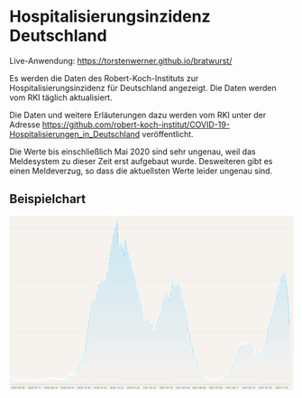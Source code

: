 # Hospitalisierungsinzidenz Deutschland

Live-Anwendung: https://torstenwerner.github.io/bratwurst/

Es werden die Daten des Robert-Koch-Instituts zur Hospitalisierungsinzidenz für Deutschland angezeigt.
Die Daten werden vom RKI täglich aktualisiert.

Die Daten und weitere Erläuterungen dazu werden vom RKI unter der Adresse https://github.com/robert-koch-institut/COVID-19-Hospitalisierungen_in_Deutschland veröffentlicht.

Die Werte bis einschließlich Mai 2020 sind sehr ungenau, weil das Meldesystem zu dieser Zeit erst aufgebaut wurde.
Desweiteren gibt es einen Meldeverzug, so dass die aktuellsten Werte leider ungenau sind.

## Beispielchart

![Beispielchart](docs/chartsample.png)
